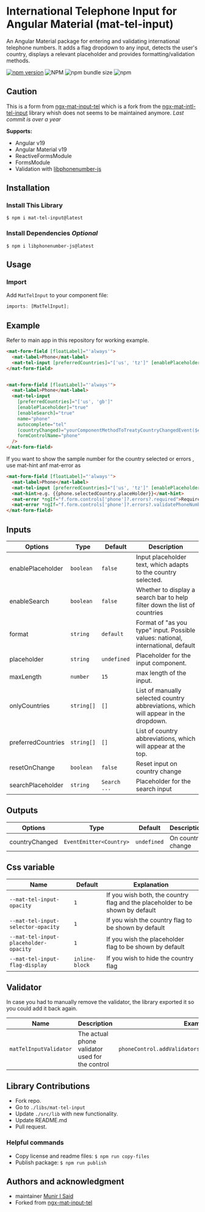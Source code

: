 # International Telephone Input for Angular Material (mat-tel-input)

An Angular Material package for entering and validating international telephone numbers. It adds a flag dropdown to any input, detects the user's country, displays a relevant placeholder and provides formatting/validation methods.

[![npm version](https://img.shields.io/npm/v/mat-tel-input.svg)](https://www.npmjs.com/package/mat-tel-input)
![NPM](https://img.shields.io/npm/l/mat-tel-input)
![npm bundle size](https://img.shields.io/bundlephobia/min/mat-tel-input)
![npm](https://img.shields.io/npm/dm/mat-tel-input)

## Caution

This is a form from [ngx-mat-input-tel](https://github.com/rbalet/ngx-mat-input-tel) which is a fork from the [ngx-mat-intl-tel-input](https://github.com/tanansatpal/ngx-mat-intl-tel-input) library whish does not seems to be maintained anymore. _Last commit is over a year_

**Supports:**

- Angular v19
- Angular Material v19
- ReactiveFormsModule
- FormsModule
- Validation with [libphonenumber-js](https://github.com/catamphetamine/libphonenumber-js)

## Installation

### Install This Library

`$ npm i mat-tel-input@latest`

### Install Dependencies _Optional_

`$ npm i libphonenumber-js@latest`

## Usage

### Import

Add `MatTelInput` to your component file:

```ts
imports: [MatTelInput];
```

## Example

Refer to main app in this repository for working example.

```html
<mat-form-field [floatLabel]="'always'">
  <mat-label>Phone</mat-label>
  <mat-tel-input [preferredCountries]="['us', 'tz']" [enablePlaceholder]="true" [enableSearch]="true" name="phone" describedBy="phoneInput" formControlName="phone" />
</mat-form-field>
```

```html

<mat-form-field [floatLabel]="'always'">
  <mat-label>Phone</mat-label>
  <mat-tel-input
    [preferredCountries]="['us', 'gb']"
    [enablePlaceholder]="true"
    [enableSearch]="true"
    name="phone"
    autocomplete="tel"
    (countryChanged)="yourComponentMethodToTreatyCountryChangedEvent($event)" // $event is a instance of current select Country
    formControlName="phone"
  />
</mat-form-field>

```

If you want to show the sample number for the country selected or errors , use mat-hint anf mat-error as

```html
<mat-form-field [floatLabel]="'always'">
  <mat-label>Phone</mat-label>
  <mat-tel-input [preferredCountries]="['us', 'tz']" [enablePlaceholder]="true" [enableSearch]="true" name="phone" describedBy="phoneInput" formControlName="phone" />
  <mat-hint>e.g. {{phone.selectedCountry.placeHolder}}</mat-hint>
  <mat-error *ngIf="f.form.controls['phone']?.errors?.required">Required Field</mat-error>
  <mat-error *ngIf="f.form.controls['phone']?.errors?.validatePhoneNumber">Invalid Number</mat-error>
</mat-form-field>
```

## Inputs

| Options            | Type       | Default      | Description                                                                         |
| ------------------ | ---------- | ------------ | ----------------------------------------------------------------------------------- |
| enablePlaceholder  | `boolean`  | `false`      | Input placeholder text, which adapts to the country selected.                       |
| enableSearch       | `boolean`  | `false`      | Whether to display a search bar to help filter down the list of countries           |
| format             | `string`   | `default`    | Format of "as you type" input. Possible values: national, international, default    |
| placeholder        | `string`   | `undefined`  | Placeholder for the input component.                                                |
| maxLength          | `number`   | `15`         | max length of the input.                                                            |
| onlyCountries      | `string[]` | `[]`         | List of manually selected country abbreviations, which will appear in the dropdown. |
| preferredCountries | `string[]` | `[]`         | List of country abbreviations, which will appear at the top.                        |
| resetOnChange      | `boolean`  | `false`      | Reset input on country change                                                       |
| searchPlaceholder  | `string`   | `Search ...` | Placeholder for the search input                                                    |

## Outputs

| Options        | Type                    | Default     | Description       |
| -------------- | ----------------------- | ----------- | ----------------- |
| countryChanged | `EventEmitter<Country>` | `undefined` | On country change |

## Css variable

| Name                                  | Default        | Explanation                                                                   |
| ------------------------------------- | -------------- | ----------------------------------------------------------------------------- |
| `--mat-tel-input-opacity`             | `1`            | If you wish both, the country flag and the placeholder to be shown by default |
| `--mat-tel-input-selector-opacity`    | `1`            | If you wish the country flag to be shown by default                           |
| `--mat-tel-input-placeholder-opacity` | `1`            | If you wish the placeholder flag to be shown by default                       |
| `--mat-tel-input-flag-display`        | `inline-block` | If you wish to hide the country flag                                          |

## Validator

In case you had to manually remove the validator, the library exported it so you could add it back again.

| Name                   | Description                                     | Example                                              |
| ---------------------- | ----------------------------------------------- | ---------------------------------------------------- |
| `matTelInputValidator` | The actual phone validator used for the control | `phoneControl.addValidators([matTelInputValidator])` |

## Library Contributions

- Fork repo.
- Go to `./libs/mat-tel-input`
- Update `./src/lib` with new functionality.
- Update README.md
- Pull request.

### Helpful commands

- Copy license and readme files: `$ npm run copy-files`
- Publish package: `$ npm run publish`

<!-- ### Use locally

After building and creating package, you can use it locally too.

In your project run:

`$ npm install --save {{path to your local '*.tgz' package file}}` -->

## Authors and acknowledgment

- maintainer [Munir I Said](https://github.com/Muneersahel)
- Forked from [ngx-mat-input-tel](https://github.com/rbalet/ngx-mat-input-tel)
